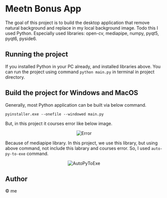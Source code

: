# Meetn Bonus App

The goal of this project is to build the desktop application that remove natural background and replace in my local background image.
Todo this I used Python. Especially used libraries: open-cv, mediapipe, numpy, pyqt5, pyqt6, pyside6.

## Running the project

If you installed Python in your PC already, and installed libraries above. You can run the project using command `python main.py` in terminal in project directory.

## Build the project for Windows and MacOS

Generally, most Python application can be built via below command.

```pyinstaller.exe --onefile --windowed main.py```

But, in this project it courses error like below image.

<div align="center">

![Error](https://user-images.githubusercontent.com/121834775/222467525-fda23a12-c731-47f1-b877-a4fdd381841a.png)
</div>

Because of mediapipe library.
In this project, we use this library, but using above command, not include this labrary and courses error.
So, I used `auto-py-to-exe` command.

<div align="center">

![AutoPyToExe](https://user-images.githubusercontent.com/121834775/222467808-2c7f66b5-8d1a-46ac-a871-4a0b08956a27.png)
</div>

## Author

© me
